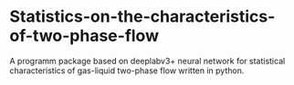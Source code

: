 # Statistics-on-the-characteristics-of-two-phase-flow
A programm package based on deeplabv3+ neural network for statistical characteristics of gas-liquid two-phase flow written in python.
